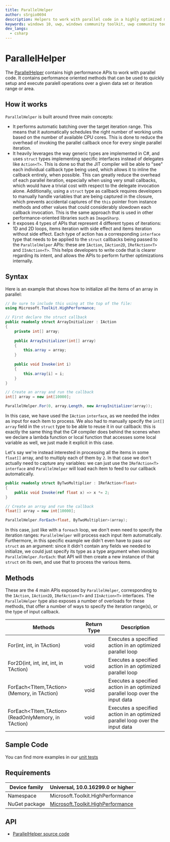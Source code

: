 ```yaml
---
title: ParallelHelper
author: sSrgio0694
description: Helpers to work with parallel code in a highly optimized manner
keywords: windows 10, uwp, windows community toolkit, uwp community toolkit, uwp toolkit, parallel, high performance
dev_langs:
  - csharp
---
```


# ParallelHelper

The [ParallelHelper](https://docs.microsoft.com/dotnet/api/microsoft.toolkit.uwp.helpers.parallelhelper) contains high performance APIs to work with parallel code. It contains performance oriented methods that can be used to quickly setup and execute paralell operations over a given data set or iteration range or area.

## How it works

`ParallelHelper` is built around three main concepts:

- It performs automatic batching over the target iteration range. This means that it automatically schedules the right number of working units based on the number of available CPU cores. This is done to reduce the overhead of invoking the parallel callback once for every single parallel iteration.
- It heavily leverages the way generic types are implemented in C#, and uses `struct` types implementing specific interfaces instead of delegates like `Action<T>`. This is done so that the JIT compiler will be able to "see" each individual callback type being used, which allows it to inline the callback entirely, when possible. This can greatly reduce the overhead of each parallel iteration, especially when using very small callbacks, which would have a trivial cost with respect to the delegate invocation alone. Additionally, using a `struct` type as callback requires developers to manually handle variables that are being captured in the closure, which prevents accidental captures of the `this` pointer from instance methods and other values that could considerably slowdown each callback invocation. This is the same approach that is used in other performance-oriented libraries such as `ImageSharp`.
- It exposes 4 types of APIs that represent 4 different types of iterations: 1D and 2D loops, items iteration with side effect and items iteration without side effect. Each type of action has a corresponding `interface` type that needs to be applied to the `struct` callbacks being passed to the `ParallelHelper` APIs: these are `IAction`, `IAction2D`, `IRefAction<T>` and `IInAction<T>`. This helps developers to write code that is clearer regarding its intent, and allows the APIs to perform further optimizations internally.

## Syntax

Here is an example that shows how to initialize all the items of an array in parallel:

```csharp
// Be sure to include this using at the top of the file:
using Microsoft.Toolkit.HighPerformance;

// First declare the struct callback
public readonly struct ArrayInitializer : IAction
{
    private int[] array;
    
    public ArrayInitializer(int[] array)
    {
        this.array = array;
    }
    
    public void Invoke(int i)
    {
    	this.array[i] = i;
    }
}

// Create an array and run the callback
int[] array = new int[10000];

ParallelHelper.For(0, array.Length, new ArrayInitializer(array));
```

In this case, we have used the `IAction` `interface`, as we needed the index as input for each item to process. We also had to manually specify the `int[] array` field in the `struct` type to be able to reuse it in our callback: this is exactly the same thing that the C# compiler does behind the scenes when we declare a lambda function or local function that accesses some local variable as well, we just made it explicit in this case.

Let's say we're instead interested in processing all the items in some `float[]` array, and to multiply each of them by `2`. In that case we don't actually need to capture any variables: we can just use the `IRefAction<T>` `interface` and `ParallelHelper` will load each item to feed to our callback automatically.

```csharp
public readonly struct ByTwoMultiplier : IRefAction<float>
{
    public void Invoke(ref float x) => x *= 2;
}

// Create an array and run the callback
float[] array = new int[10000];

ParallelHelper.ForEach<float, ByTwoMultiplier>(array);
```

In this case, just like with a `foreach` loop, we don't even need to specify the iteration ranges: `ParallelHelper` will process each input item automatically. Furthermore, in this specific example we didn't even have to pass our `struct` as an argument: since it didn't contain any fields we needed to initialize, we could just specify its type as a type argument when invoking `ParallelHelper.ForEach`: that API will then create a new instance of that `struct` on its own, and use that to process the various items.

## Methods

These are the 4 main APIs exposed by `ParallelHelper`, corresponding to the `IAction`, `IAction2D`, `IRefAction<T>` and `IInAction<T>` interfaces. The `ParallelHelper` type also exposes a number of overloads for these methods, that offer a number of ways to specify the iteration range(s), or the type of input callback.

| Methods | Return Type | Description |
| -- | -- | -- |
| For<TAction>(int, int, in TAction) | void | Executes a specified action in an optimized parallel loop |
| For2D<TAction>(int, int, int, int, in TAction) | void | Executes a specified action in an optimized parallel loop |
| ForEach<TItem,TAction>(Memory<TItem>, in TAction) | void | Executes a specified action in an optimized parallel loop over the input data |
| ForEach<TItem,TAction>(ReadOnlyMemory<TItem>, in TAction) | void | Executes a specified action in an optimized parallel loop over the input data |

## Sample Code

You can find more examples in our [unit tests](https://github.com/Microsoft/WindowsCommunityToolkit//blob/master/UnitTests/UnitTests.HighPerformance.Shared/Helpers)

## Requirements

| Device family | Universal, 10.0.16299.0 or higher |
| --- | --- |
| Namespace | Microsoft.Toolkit.HighPerformance |
| NuGet package | [Microsoft.Toolkit.HighPerformance](https://www.nuget.org/packages/Microsoft.Toolkit.HighPerformance/) |

## API

* [ParallelHelper source code](https://github.com/Microsoft/WindowsCommunityToolkit//blob/master/Microsoft.Toolkit.HighPerformance/Helpers)
